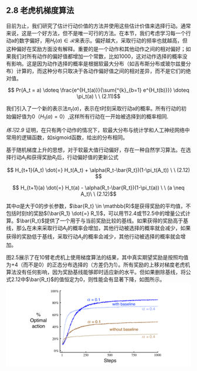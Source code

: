 ## 2.8 老虎机梯度算法
目前为止，我们研究了估计行动价值的方法并使用这些估计价值来选择行动。通常来说，这是一个好方法，但不是唯一可行的方法。在本节，我们考虑学习每一个行动a的数字偏好，用$`H_t(a)\in\mathcal{R}`$来表示。偏好越大，采取行动的频率也就越高，但这种偏好在奖励方面没有解释。重要的是一个动作和其他动作之间的相对偏好；如果我们对所有动作的偏好值都增加一个常数，比如1000，这对动作选择的概率没有影响。这是因为动作选择的概率是根据软最大分布（如吉布斯分布或玻尔兹曼分布）计算的，而这种分布只取决于各动作偏好值之间的相对差异，而不是它们的绝对值。

$$ Pr(A_t = a) \doteq \frac{e^{H_t(a)}}{\sum{^{k}_{b=1} e^{H_t(b)}}} \doteq \pi_t(a) \ \ (2.11)$$

我们引入了一个新的表示法$`\pi_t(a)`$，表示在t时刻采取行动a的概率。所有行动的初始偏好值为0（$`H_1(a)=0`$）,这样所有行动在一开始被选择到的概率相同.

_练习2.9_ 证明，在只有两个动作的情况下，软最大分布与统计学和人工神经网络中常用的逻辑函数，如sigmoid函数，给出的分布相同。

基于随机梯度上升的思想，对于软最大值行动偏好，存在一种自然学习算法。在选择行动$`A_t`$和获得奖励$`R_t`$后，行动偏好值的更新公式

$$ H_{t+1}(A_t) \dot{=} H_t(A_t) + \alpha(R_t-\bar{R_t})(1-\pi_t(A_t)) \ \ (2.12) $$

$$ H_{t+1}(a) \dot{=} H_t(a) - \alpha(R_t-\bar{R_t})(1-\pi_t(a))  \ \ (a \neq A_t)\ \  (2.12)$$

其中$`\alpha`$是大于0的步长参数，$`\bar{R_t} \in \mathbb{R}`$是获得奖励的平均值，不包括时刻t的奖励$`(\bar{R_1} \dot{=} R_1)`$，可以用节2.4或节2.5中的增量公式计算。$`\bar{R_t}`$提供了一个用于与当前奖励比较的基线。如果获得的奖励高于基线，那么在未来采取行动$`A_t`$的概率会增加，其他行动被选择的概率就会减少，如果获得的奖励低于基线，采取行动$`A_t`$的概率会减少，其他行动被选择的概率就会增加。

图2.5展示了在10臂老虎机上使用梯度算法的结果，其中真实期望奖励是按照均值为+4（而不是0）的正态分布选择的（方差仍为1）。所有奖励的上移对梯度老虎机算法没有任何影响，因为奖励基线能够即时适应新的水平。但如果删除基线，将公式2.12中$`\bar{R_t}`$的值恒定为0，则性能会有显著下降，如图所示。
![image](https://github.com/zhangyi11/Reinforcement-Learning-An-Introduction-/blob/main/images/figure-2.5.png)
